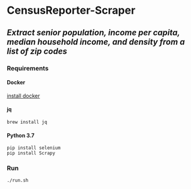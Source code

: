 # CensusReporter-Scraper

## *Extract senior population, income per capita, median household income, and density from a list of zip codes*

### Requirements

#### Docker
[install docker](https://docs.docker.com/install/)

#### jq

    brew install jq

#### Python 3.7

    pip install selenium
    pip install Scrapy 

### Run

    ./run.sh

